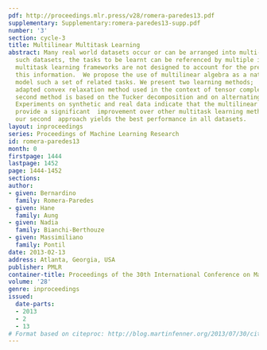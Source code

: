```yaml
---
pdf: http://proceedings.mlr.press/v28/romera-paredes13.pdf
supplementary: Supplementary:romera-paredes13-supp.pdf
number: '3'
section: cycle-3
title: Multilinear Multitask Learning
abstract: Many real world datasets occur or can be arranged into multi-modal structures.  With
  such datasets, the tasks to be learnt can be referenced by multiple indices.  Current
  multitask learning frameworks are not designed to account for the preservation of
  this information.  We propose the use of multilinear algebra as a natural way to
  model such a set of related tasks. We present two learning methods;   one is an
  adapted convex relaxation method used in the context of tensor completion.  The
  second method is based on the Tucker decomposition and on alternating minimization.
  Experiments on synthetic and real data indicate that the multilinear approaches
  provide a significant  improvement over other multitask learning methods. Overall
  our second  approach yields the best performance in all datasets.
layout: inproceedings
series: Proceedings of Machine Learning Research
id: romera-paredes13
month: 0
firstpage: 1444
lastpage: 1452
page: 1444-1452
sections: 
author:
- given: Bernardino
  family: Romera-Paredes
- given: Hane
  family: Aung
- given: Nadia
  family: Bianchi-Berthouze
- given: Massimiliano
  family: Pontil
date: 2013-02-13
address: Atlanta, Georgia, USA
publisher: PMLR
container-title: Proceedings of the 30th International Conference on Machine Learning
volume: '28'
genre: inproceedings
issued:
  date-parts:
  - 2013
  - 2
  - 13
# Format based on citeproc: http://blog.martinfenner.org/2013/07/30/citeproc-yaml-for-bibliographies/
---
```

